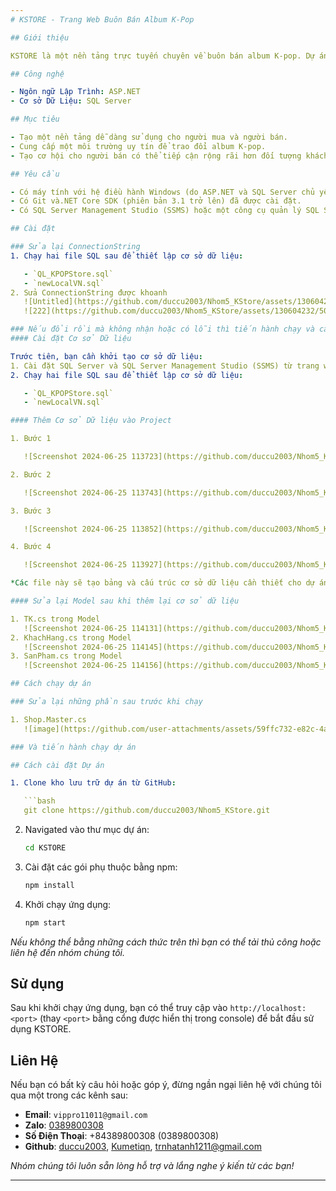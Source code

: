 ```yaml
---
# KSTORE - Trang Web Buôn Bán Album K-Pop

## Giới thiệu

KSTORE là một nền tảng trực tuyến chuyên về buôn bán album K-pop. Dự án này nhằm mục đích kết nối người yêu thích âm nhạc Hàn Quốc với các sản phẩm độc đáo và hiếm có từ khắp nơi trên thế giới.

## Công nghệ

- Ngôn ngữ Lập Trình: ASP.NET
- Cơ sở Dữ Liệu: SQL Server

## Mục tiêu

- Tạo một nền tảng dễ dàng sử dụng cho người mua và người bán.
- Cung cấp một môi trường uy tín để trao đổi album K-pop.
- Tạo cơ hội cho người bán có thể tiếp cận rộng rãi hơn đối tượng khách hàng tiềm năng.

## Yêu cầu

- Có máy tính với hệ điều hành Windows (do ASP.NET và SQL Server chủ yếu hỗ trợ Windows).
- Có Git và.NET Core SDK (phiên bản 3.1 trở lên) đã được cài đặt.
- Có SQL Server Management Studio (SSMS) hoặc một công cụ quản lý SQL Server khác để quản lý cơ sở dữ liệu.

## Cài đặt

### Sửa lại ConnectionString
1. Chạy hai file SQL sau để thiết lập cơ sở dữ liệu:

   - `QL_KPOPStore.sql`
   - `newLocalVN.sql`
2. Sửa ConnectionString được khoanh
   ![Untitled](https://github.com/duccu2003/Nhom5_KStore/assets/130604232/204d22b0-0951-4f69-8187-6defd9bf458f)
   ![222](https://github.com/duccu2003/Nhom5_KStore/assets/130604232/50f61455-3490-4aa2-8bb6-2809b9dfd635)

### Nếu đổi rồi mà không nhận hoặc có lỗi thì tiến hành chạy và cài lại
#### Cài đặt Cơ sở Dữ liệu

Trước tiên, bạn cần khởi tạo cơ sở dữ liệu:
1. Cài đặt SQL Server và SQL Server Management Studio (SSMS) từ trang web chính thức của Microsoft.
2. Chạy hai file SQL sau để thiết lập cơ sở dữ liệu:

   - `QL_KPOPStore.sql`
   - `newLocalVN.sql`

#### Thêm Cơ sở Dữ liệu vào Project

1. Bước 1

   ![Screenshot 2024-06-25 113723](https://github.com/duccu2003/Nhom5_KStore/assets/130604232/52d06e36-eaae-433c-9538-9b1aab1c0eac)

2. Bước 2

   ![Screenshot 2024-06-25 113743](https://github.com/duccu2003/Nhom5_KStore/assets/130604232/ee5f12e0-ae81-407f-ac30-3954e384deb7)

3. Bước 3

   ![Screenshot 2024-06-25 113852](https://github.com/duccu2003/Nhom5_KStore/assets/130604232/e2b6f438-bf5d-4538-80ec-f9791db3152c)

4. Bước 4

   ![Screenshot 2024-06-25 113927](https://github.com/duccu2003/Nhom5_KStore/assets/130604232/3a928cbc-18db-4ae1-aab7-a157fc83fc31)

*Các file này sẽ tạo bảng và cấu trúc cơ sở dữ liệu cần thiết cho dự án KSTORE.*

#### Sửa lại Model sau khi thêm lại cơ sở dữ liệu

1. TK.cs trong Model
   ![Screenshot 2024-06-25 114131](https://github.com/duccu2003/Nhom5_KStore/assets/130604232/2304db05-6435-4e87-aed2-33c2cc45e436)
2. KhachHang.cs trong Model
   ![Screenshot 2024-06-25 114145](https://github.com/duccu2003/Nhom5_KStore/assets/130604232/0f11534f-c06e-4954-b112-01758d27fb8a)
3. SanPham.cs trong Model
   ![Screenshot 2024-06-25 114156](https://github.com/duccu2003/Nhom5_KStore/assets/130604232/5223e26e-3e88-446e-ab99-6faeb8090dba)

## Cách chạy dự án

### Sửa lại những phần sau trước khi chạy

1. Shop.Master.cs
   ![image](https://github.com/user-attachments/assets/59ffc732-e82c-4a8f-a8e7-d35f03c46fa3)

### Và tiến hành chạy dự án

## Cách cài đặt Dự án

1. Clone kho lưu trữ dự án từ GitHub:

   ```bash
   git clone https://github.com/duccu2003/Nhom5_KStore.git
   ```

2. Navigated vào thư mục dự án:

   ```bash
   cd KSTORE
   ```

3. Cài đặt các gói phụ thuộc bằng npm:

   ```bash
   npm install
   ```

4. Khởi chạy ứng dụng:

   ```bash
   npm start
   ```
*Nếu không thể bằng những cách thức trên thì bạn có thể tải thủ công hoặc liên hệ đến nhóm chúng tôi.*

## Sử dụng

Sau khi khởi chạy ứng dụng, bạn có thể truy cập vào `http://localhost:<port>` (thay `<port>` bằng cổng được hiển thị trong console) để bắt đầu sử dụng KSTORE.

## Liên Hệ

Nếu bạn có bất kỳ câu hỏi hoặc góp ý, đừng ngần ngại liên hệ với chúng tôi qua một trong các kênh sau:
- **Email**: `vippro11011@gmail.com`
- **Zalo**: [0389800308](zalo://talk/?number=0389800308)
- **Số Điện Thoại**: +84389800308 (0389800308)
- **Github**: [duccu2003](https://github.com/duccu2003), [Kumetiqn](https://github.com/Kumetiqn), [trnhatanh1211@gmail.com](https://github.com/trnhatanh1211@gmail.com)

*Nhóm chúng tôi luôn sẵn lòng hỗ trợ và lắng nghe ý kiến từ các bạn!*

---
```

